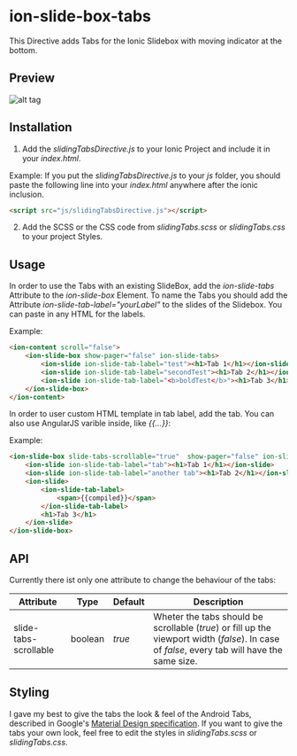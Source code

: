 # ion-slide-box-tabs
This Directive adds Tabs for the Ionic Slidebox with moving indicator at the bottom.

## Preview

![alt tag](/example/img/slideTabs.gif)

## Installation

1. Add the *slidingTabsDirective.js* to your Ionic Project and include it in your *index.html*.

  Example:
  If you put the *slidingTabsDirective.js* to your *js* folder, you should paste the following line into your *index.html* anywhere after the ionic inclusion.

  ```html
  <script src="js/slidingTabsDirective.js"></script>
  ```

2. Add the SCSS or the CSS code from *slidingTabs.scss* or *slidingTabs.css* to your project Styles.

## Usage

In order to use the Tabs with an existing SlideBox, add the *ion-slide-tabs* Attribute to the *ion-slide-box* Element.
To name the Tabs you should add the Attribute *ion-slide-tab-label="yourLabel"* to the slides of the Slidebox. You can paste in any HTML for the labels.

Example:
```html
<ion-content scroll="false">
    <ion-slide-box show-pager="false" ion-slide-tabs>
        <ion-slide ion-slide-tab-label="test"><h1>Tab 1</h1></ion-slide>
        <ion-slide ion-slide-tab-label="secondTest"><h1>Tab 2</h1></ion-slide>
        <ion-slide ion-slide-tab-label="<b>boldTest</b>"><h1>Tab 3</h1></ion-slide>
    </ion-slide-box>
</ion-content>
```

In order to user custom HTML template in tab label, add the *<ion-slide-tab-label>* tab. You can also use AngularJS varible inside, like *{{...}}*:

Example:
```html
<ion-slide-box slide-tabs-scrollable="true"  show-pager="false" ion-slide-tabs>
    <ion-slide ion-slide-tab-label="tab"><h1>Tab 1</h1></ion-slide>
    <ion-slide ion-slide-tab-label="another tab"><h1>Tab 2</h1></ion-slide>
    <ion-slide>
        <ion-slide-tab-label>
            <span>{{compiled}}</span>
        </ion-slide-tab-label>
        <h1>Tab 3</h1>
    </ion-slide>
</ion-slide-box>
```


## API
Currently there ist only one attribute to change the behaviour of the tabs:


|Attribute|Type|Default|Description
|-----------|------|-------------|---------|
| slide-tabs-scrollable | boolean | *true* | Wheter the tabs should be scrollable (*true*) or fill up the viewport width (*false*). In case of *false*, every tab will have the same size.


## Styling
I gave my best to give the tabs the look & feel of the Android Tabs, described in Google's [Material Design specification](http://www.google.com/design/spec/components/tabs.html).
If you want to give the tabs your own look, feel free to edit the styles in *slidingTabs.scss* or *slidingTabs.css*.
